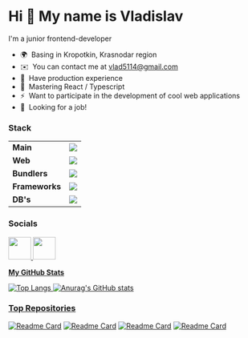 # Hi 👋 My name is Vladislav

I'm a junior frontend-developer
- 🌍  Basing in Kropotkin, Krasnodar region
- ✉️  You can contact me at [vlad5114@gmail.com](mailto:vlad5114@gmail.com)
- 🌱  Have production experience
- 🧠  Mastering React / Typescript
- ⚡  Want to participate in the development of cool web applications
- 👯  Looking for a job!

### Stack

<table>
  <tr>
    <td>
      <strong>Main</strong>
    </td>
    <td>
      <img src="https://skillicons.dev/icons?i=js,ts,nodejs" />
    </td>
  </tr>

  <tr>
    <td>
      <strong>Web</strong>
    </td>
    <td>
      <img src="https://skillicons.dev/icons?i=html,css,bootstrap,tailwind" />
    </td>
  </tr>   

  <tr>
    <td>
      <strong>Bundlers</strong>
    </td>
    <td>
      <img src="https://skillicons.dev/icons?i=webpack,nextjs" />
    </td>
  </tr>
        
  <tr>
    <td>
      <strong>Frameworks</strong>
    </td>
    <td>
      <img src="https://skillicons.dev/icons?i=react,redux,expressjs,threejs,jest" />
    </td>
  </tr>
        
  <tr>
    <td>
      <strong>DB's</strong>
    </td>
    <td>
      <img src="https://skillicons.dev/icons?i=mongo,mysql" />
    </td>
  </tr>
</table>

      
### Socials

<p align="left">
  <a href="https://t.me/vlad1slove_rus" target="_blank" rel="noreferrer"><img src="https://www.svgrepo.com/show/354443/telegram.svg" width="45" height="45" />
  <a href="https://www.linkedin.com/in/vladislav-kishchenko-00b92b290/" target="_blank" rel="noreferrer"><img src="https://iconmonstr.com/wp-content/g/gd/makefg.php?i=../releases/preview/2012/png/iconmonstr-linkedin-3.png&r=15&g=183&b=255" width="45" height="45" />
</p>

<b>My GitHub Stats</b>

![Top Langs](https://github-readme-stats.vercel.app/api/top-langs/?username=vlad1slove1&hide_progress=tru&theme=transparente)
![Anurag's GitHub stats](https://github-readme-stats.vercel.app/api?username=vlad1slove1&show_icons=true)

### Top Repositories

<div width="100%" align="left">
  
  [![Readme Card](https://github-readme-stats.vercel.app/api/pin/?username=vlad1slove1&repo=frontend-project-11)](https://github.com/anuraghazra/vlad1slove1/frontend-project-11)
  [![Readme Card](https://github-readme-stats.vercel.app/api/pin/?username=vlad1slove1&repo=frontend-project-12)](https://github.com/anuraghazra/vlad1slove1/frontend-project-12)
  [![Readme Card](https://github-readme-stats.vercel.app/api/pin/?username=vlad1slove1&repo=drawBot)](https://github.com/anuraghazra/vlad1slove1/drawBot)
  [![Readme Card](https://github-readme-stats.vercel.app/api/pin/?username=vlad1slove1&repo=getmentor-frontend)](https://github.com/anuraghazra/vlad1slove1/getmentor-frontend)
</div>
